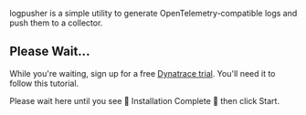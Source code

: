 logpusher is a simple utility to generate OpenTelemetry-compatible logs and push them to a collector.

## Please Wait...

While you're waiting, sign up for a free [Dynatrace trial](https://dynatrace.com/trial?utm_source=adamgardner&utm_medium=killercoda&utm_campaign=logpusher). You'll need it to follow this tutorial.

Please wait here until you see 🎉 Installation Complete 🎉  then click Start.